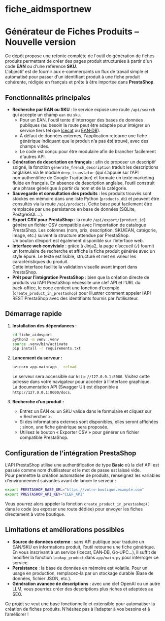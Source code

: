 # fiche_aidmsportnew
# Générateur de Fiches Produits – Nouvelle version

Ce dépôt propose une refonte complète de l'outil de génération de fiches produits permettant de créer des pages produit structurées à partir d'un code **EAN** ou d'une référence **SKU**.  
L'objectif est de fournir aux e‑commerçants un flux de travail simple et automatisé pour passer d'un identifiant produit à une fiche produit cohérente, rédigée en français et prête à être importée dans **PrestaShop**.

## Fonctionnalités principales

* **Recherche par EAN ou SKU** : le service expose une route `/api/search` qui accepte un champ `ean` ou `sku`.  
  - Pour un EAN, l'outil tente d'interroger des bases de données publiques (au besoin la route peut être adaptée pour intégrer un service tiers tel que [Icecat](https://icecat.biz/en/) ou [EAN‑DB](https://ean-db.com/)).  
  - À défaut de données externes, l'application retourne une fiche générique indiquant que le produit n'a pas été trouvé, avec des champs vides.  
  - Le code est conçu pour être modulaire afin de brancher facilement d'autres API.
* **Génération de description en français** : afin de proposer un descriptif soigné, la fonction `generate_french_description` traduit les descriptions anglaises via le module `deep_translator` (qui s’appuie sur l’API non‑authentifiée de Google Traduction) et formate un texte marketing fluide en français. En absence de description anglaise, l’outil construit une phrase générique à partir du nom et de la catégorie.
* **Sauvegarde et consultation des produits** : les produits trouvés sont stockés en mémoire dans une liste Python (`products_db`) et peuvent être consultés via la route `/api/products`. Cette base peut facilement être remplacée par une persistance en base de données (SQLite, PostgreSQL…).
* **Export CSV pour PrestaShop** : la route `/api/export/{product_id}` génère un fichier CSV compatible avec l’importation de catalogue PrestaShop. Les colonnes (nom, prix, description, SKU/EAN, catégorie, image, etc.) suivent la structure attendue par PrestaShop.  
  Un bouton d’export est également disponible sur l’interface web.
* **Interface web conviviale** : grâce à Jinja2, la page d’accueil (`/`) fournit un formulaire de recherche et affiche la fiche produit générée avec un style épuré. Le texte est lisible, structuré et met en valeur les caractéristiques du produit.  
  Cette interface facilite la validation visuelle avant import dans PrestaShop.
* **Prêt pour l’intégration PrestaShop** : bien que la création directe de produits via l’API PrestaShop nécessite une clef API et l’URL du back‑office, le code contient une fonction d’exemple (`create_product_in_prestashop`) pour illustrer comment appeler l’API REST PrestaShop avec des identifiants fournis par l’utilisateur.

## Démarrage rapide

1. **Installation des dépendances :**

   ```bash
   cd fiche_aidmsport
   python3 -m venv .venv
   source .venv/bin/activate
   pip install -r requirements.txt
   ```

2. **Lancement du serveur :**

   ```bash
   uvicorn app.main:app --reload
   ```

   Le serveur sera accessible sur `http://127.0.0.1:8000`. Visitez cette adresse dans votre navigateur pour accéder à l’interface graphique.  
   La documentation API (Swagger UI) est disponible à `http://127.0.0.1:8000/docs`.

3. **Recherche d’un produit :**

   - Entrez un EAN ou un SKU valide dans le formulaire et cliquez sur « Rechercher ».
   - Si des informations externes sont disponibles, elles seront affichées ; sinon, une fiche générique sera proposée.
   - Utilisez le bouton « Exporter CSV » pour générer un fichier compatible PrestaShop.

## Configuration de l’intégration PrestaShop

L’API PrestaShop utilise une authentification de type **Basic** où la clef API est passée comme nom d’utilisateur et le mot de passe est laissé vide.  
Pour permettre la création automatisée de produits, renseignez les variables d’environnement suivantes avant de lancer le serveur :

```bash
export PRESTASHOP_BASE_URL="https://votre-boutique.example.com"
export PRESTASHOP_API_KEY="CLEF_API"
```

Vous pourrez alors appeler la fonction `create_product_in_prestashop()` dans le code (ou exposer une route dédiée) pour envoyer les fiches directement à votre boutique.

## Limitations et améliorations possibles

* **Source de données externe** : sans API publique pour traduire un EAN/SKU en informations produit, l’outil retourne une fiche générique. En vous inscrivant à un service (Icecat, EAN‑DB, Go‑UPC…), il suffit de modifier la fonction `lookup_product` dans `app/main.py` pour interroger ce service.
* **Persistance** : la base de données en mémoire est volatile. Pour un usage en production, remplacez-la par un stockage durable (Base de données, fichier JSON, etc.).
* **Génération avancée de descriptions** : avec une clef OpenAI ou un autre LLM, vous pourriez créer des descriptions plus riches et adaptées au SEO.

Ce projet se veut une base fonctionnelle et extensible pour automatiser la création de fiches produits. N’hésitez pas à l’adapter à vos besoins et à l’améliorer !
